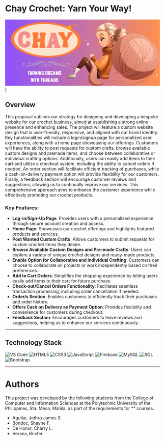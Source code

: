 # Chay Crochet: Yarn Your Way!

![Alt Text](readme-img.png))


## Overview
This proposal outlines our strategy for designing and developing a bespoke website for our crochet business, aimed at establishing a strong online presence and enhancing sales. The project will feature a custom website design that is user-friendly, responsive, and aligned with our brand identity. Key functionalities will include a login/signup page for personalized user experiences, along with a home page showcasing our offerings. Customers will have the ability to post requests for custom crafts, browse available custom designs and premade items, and choose between collaborative or individual crafting options. Additionally, users can easily add items to their cart and utilize a checkout system, including the ability to cancel orders if needed. An order section will facilitate efficient tracking of purchases, while a cash-on-delivery payment option will provide flexibility for our customers. Finally, a feedback section will encourage customer reviews and suggestions, allowing us to continually improve our services. This comprehensive approach aims to enhance the customer experience while effectively promoting our crochet products.

### Key Features:
- **Log-in/Sign-Up Page**: Provides users with a personalized experience through secure account creation and access.
- **Home Page**: Showcases our crochet offerings and highlights featured products and services.
- **Post Wanted Custom Crafts**: Allows customers to submit requests for custom crochet items they desire.
- **Browse Available Custom Designs and Pre-made Crafts**: Users can explore a variety of unique crochet designs and ready-made products.
- **Enable Option for Collaborative and Individual Crafting**: Customers can choose to collaborate on projects or work independently based on their preferences.
- **Add to Cart Orders**: Simplifies the shopping experience by letting users easily add items to their cart for future purchase.
- **Check-out/Cancel Orders Functionality**: Facilitates seamless transaction processing, including order cancellation if needed.
- **Order/s Section**: Enables customers to efficiently track their purchases and order history.
- **Offers Cash on Delivery as Payment Option**: Provides flexibility and convenience for customers during checkout.
- **Feedback Section**: Encourages customers to leave reviews and suggestions, helping us to enhance our services continuously.

---

## Technology Stack
![VS Code](https://img.shields.io/badge/VS%20Code-007ACC?style=for-the-badge&logo=visual-studio-code&logoColor=white)
![HTML5](https://img.shields.io/badge/HTML5-E34F26?style=for-the-badge&logo=html5&logoColor=white)
![CSS3](https://img.shields.io/badge/CSS3-1572B6?style=for-the-badge&logo=css3&logoColor=white)
![JavaScript](https://img.shields.io/badge/JavaScript-F7DF1E?style=for-the-badge&logo=javascript&logoColor=black)
![Firebase](https://img.shields.io/badge/Firebase-FFCA28?style=for-the-badge&logo=firebase&logoColor=black)
![MySQL](https://img.shields.io/badge/MySQL-4479A1?style=for-the-badge&logo=mysql&logoColor=white)
![SQL](https://img.shields.io/badge/SQL-003B57?style=for-the-badge&logo=database&logoColor=white)
![Bootstrap](https://img.shields.io/badge/Bootstrap-7952B3?style=for-the-badge&logo=bootstrap&logoColor=white)

---

# Authors
This project was developed by the following students from the College of Computer and Information Sciences at the Polytechnic University of the Philippines, Sta. Mesa, Manila, as part of the requirements for ** courses.

* Aguilar, Jethro James S.
* Bondoc, Shayne F.
* De Honor, Charry L.
* Verana, Brixter

